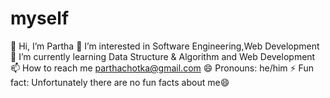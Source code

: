 # myself
👋 Hi, I’m Partha
👀 I’m interested in Software Engineering,Web Development
🌱 I’m currently learning Data Structure & Algorithm and Web Development
📫 How to reach me parthachotka@gmail.com
😄 Pronouns: he/him
⚡ Fun fact: Unfortunately there are no fun facts about me😄
